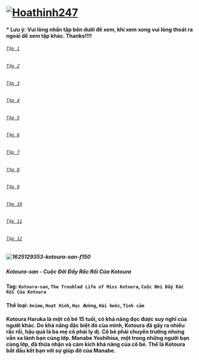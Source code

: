 # [![Hoathinh247](https://user-images.githubusercontent.com/75318518/141947432-f818d463-e399-4827-9d0d-1c5385968d8e.png)](https://admin1509.github.io/hoathinh247tv.com/)
#### * Lưu ý: Vui lòng nhấn tập bên dưới để xem, khi xem xong vui lòng thoát ra ngoài để xem tập khác. Thanks!!!!

###### [`Tập 1`](https://bitly.com/3cgzBcN)
###### [`Tập 2`](https://bitly.com/3wRWugn)
###### [`Tập 3`](https://bitly.com/3qHfs89)
###### [`Tập 4`](https://bitly.com/3FoK9Dp)
###### [`Tập 5`](https://bitly.com/3ciM3ss)
###### [`Tập 6`](https://bitly.com/3nkCWOh)
###### [`Tập 7`](https://bitly.com/3qF3Mmv)
###### [`Tập 8`](https://bitly.com/3owHbWn)
###### [`Tập 9`](https://bitly.com/3CkHEjs)
###### [`Tập 10`](https://bitly.com/3x43sit)
###### [`Tập 11`](https://bitly.com/3Hn3XZH)
###### [`Tập 12`](https://bitly.com/3ceQowT)

##### ![1625129353-kotoura-san-f150](https://user-images.githubusercontent.com/75318518/141957492-1963f7c4-08c9-4076-aaad-7b35623865d3.jpg)
##### Kotoura-san - Cuộc Đời Đầy Rắc Rối Của Kotoura

#### Tag: `Kotoura-san`, `The Troubled Life of Miss Kotoura`, `Cuộc Đời Đầy Rắc Rối Của Kotoura`
#### Thể loại: `Anime`, `Hoạt Hình`, `Học đường`, `Hài hước`, `Tình cảm`
#### Kotoura Haruka là một cô bé 15 tuổi, có khả năng đọc được suy nghĩ của người khác. Do khả năng đặc biệt đó của mình, Kotoura đã gây ra nhiều rắc rối, hậu quả là ba mẹ cô phải ly dị. Cô bé phải chuyển trường nhưng vẫn xa lánh bạn cùng lớp. Manabe Yoshihisa, một trong những người bạn cùng lớp, đã thừa nhận và cảm kích khả năng của cô bé. Thế là Kotoura bắt đầu kết bạn với sự giúp đỡ của Manabe.
